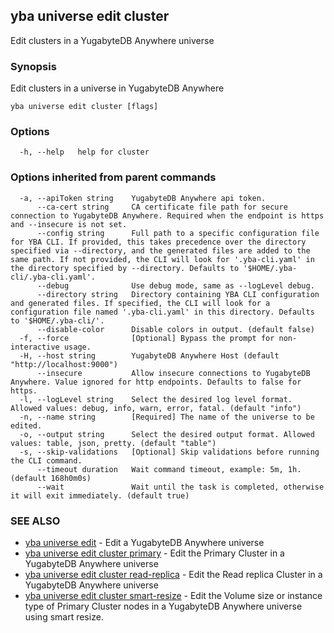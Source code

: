 ## yba universe edit cluster

Edit clusters in a YugabyteDB Anywhere universe

### Synopsis

Edit clusters in a universe in YugabyteDB Anywhere

```
yba universe edit cluster [flags]
```

### Options

```
  -h, --help   help for cluster
```

### Options inherited from parent commands

```
  -a, --apiToken string    YugabyteDB Anywhere api token.
      --ca-cert string     CA certificate file path for secure connection to YugabyteDB Anywhere. Required when the endpoint is https and --insecure is not set.
      --config string      Full path to a specific configuration file for YBA CLI. If provided, this takes precedence over the directory specified via --directory, and the generated files are added to the same path. If not provided, the CLI will look for '.yba-cli.yaml' in the directory specified by --directory. Defaults to '$HOME/.yba-cli/.yba-cli.yaml'.
      --debug              Use debug mode, same as --logLevel debug.
      --directory string   Directory containing YBA CLI configuration and generated files. If specified, the CLI will look for a configuration file named '.yba-cli.yaml' in this directory. Defaults to '$HOME/.yba-cli/'.
      --disable-color      Disable colors in output. (default false)
  -f, --force              [Optional] Bypass the prompt for non-interactive usage.
  -H, --host string        YugabyteDB Anywhere Host (default "http://localhost:9000")
      --insecure           Allow insecure connections to YugabyteDB Anywhere. Value ignored for http endpoints. Defaults to false for https.
  -l, --logLevel string    Select the desired log level format. Allowed values: debug, info, warn, error, fatal. (default "info")
  -n, --name string        [Required] The name of the universe to be edited.
  -o, --output string      Select the desired output format. Allowed values: table, json, pretty. (default "table")
  -s, --skip-validations   [Optional] Skip validations before running the CLI command.
      --timeout duration   Wait command timeout, example: 5m, 1h. (default 168h0m0s)
      --wait               Wait until the task is completed, otherwise it will exit immediately. (default true)
```

### SEE ALSO

* [yba universe edit](yba_universe_edit.md)	 - Edit a YugabyteDB Anywhere universe
* [yba universe edit cluster primary](yba_universe_edit_cluster_primary.md)	 - Edit the Primary Cluster in a YugabyteDB Anywhere universe
* [yba universe edit cluster read-replica](yba_universe_edit_cluster_read-replica.md)	 - Edit the Read replica Cluster in a YugabyteDB Anywhere universe
* [yba universe edit cluster smart-resize](yba_universe_edit_cluster_smart-resize.md)	 - Edit the Volume size or instance type of Primary Cluster nodes in a YugabyteDB Anywhere universe using smart resize.

